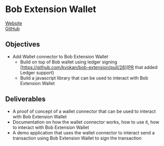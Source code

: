 # Bob Extension Wallet

[Website](https://bobwallet.io/)  
[GitHub](https://github.com/kyokan/bob-extension)


## Objectives

- Add Wallet connector to Bob Extension Wallet
  - Build on top of Bob wallet using ledger signing [https://github.com/kyokan/bob-extension/pull/28](PR that added Ledger support)
  - Build a javascript library that can be used to interact with Bob Extension Wallet

## Deliverables
- A proof of concept of a wallet connector that can be used to interact with Bob Extension Wallet
- Documentation on how the wallet connector works, how to use it, how to interact with Bob Extension Wallet
- A demo application that uses the wallet connector to interact send a transaction using Bob Extension Wallet to sign the transaction
